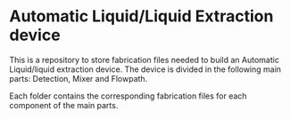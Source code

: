 # Automatic Liquid/Liquid Extraction device

This is a repository to store fabrication files needed to build an Automatic Liquid/liquid extraction device. The device is divided in the following main parts: Detection, Mixer and Flowpath.

Each folder contains the corresponding fabrication files for each component of the main parts.



